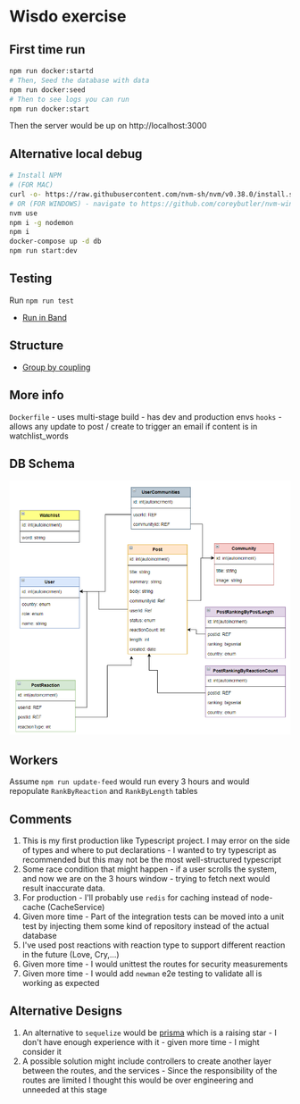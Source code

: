 # Wisdo exercise
## First time run
```bash
npm run docker:startd
# Then, Seed the database with data
npm run docker:seed
# Then to see logs you can run
npm run docker:start
```
Then the server would be up on http://localhost:3000

## Alternative local debug
```bash
# Install NPM
# (FOR MAC)
curl -o- https://raw.githubusercontent.com/nvm-sh/nvm/v0.38.0/install.sh | bash
# OR (FOR WINDOWS) - navigate to https://github.com/coreybutler/nvm-windows/releases
nvm use
npm i -g nodemon
npm i
docker-compose up -d db
npm run start:dev
```

## Testing
Run `npm run test`
- [Run in Band](docs/testing/run-in-band.md)

## Structure
- [Group by coupling](docs/group-by-coupling.md)

## More info
`Dockerfile` - uses multi-stage build - has dev and production envs
`hooks` - allows any update to post / create to trigger an email if content is in watchlist_words

## DB Schema
![Db Schema](docs/db_diagram.png)

## Workers
Assume `npm run update-feed` would run every 3 hours and would repopulate `RankByReaction` and `RankByLength` tables

## Comments
1. This is my first production like Typescript project. I may error on the side of types and where to put declarations -
I wanted to try typescript as recommended but this may not be the most well-structured typescript
2. Some race condition that might happen - if a user scrolls the system, and now we are on the 3 hours window - 
trying to fetch next would result inaccurate data.
3. For production - I'll probably use `redis` for caching instead of node-cache (CacheService)
4. Given more time - Part of the integration tests can be moved into a unit test by injecting them some kind of repository instead of the actual database
5. I've used post reactions with reaction type to support different reaction in the future (Love, Cry,...)
6. Given more time - I would unittest the routes for security measurements
7. Given more time - I would add `newman` e2e testing to validate all is working as expected

## Alternative Designs
1. An alternative to `sequelize` would be [prisma](https://www.prisma.io/) which is a raising star -
I don't have enough experience with it - given more time - I might consider it
2. A possible solution might include controllers to create another layer between the routes, and the services -
Since the responsibility of the routes are limited I thought this would be over engineering and unneeded at this stage
